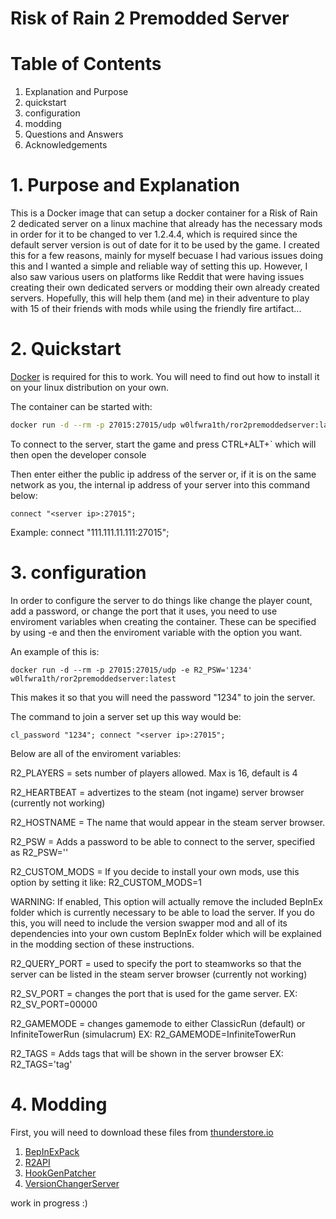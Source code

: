 # Risk of Rain 2 Premodded Server

# Table of Contents
1. Explanation and Purpose
2. quickstart
3. configuration
4. modding
5. Questions and Answers
6. Acknowledgements

# 1. Purpose and Explanation

This is a Docker image that can setup a docker container for a Risk of Rain 2 dedicated server 
on a linux machine that already has the necessary mods in order for it to be changed to ver 1.2.4.4,
which is required since the default server version is out of date for it to be used by the game. I created this 
for a few reasons, mainly for myself becuase I had various issues doing this and I wanted a simple 
and reliable way of setting this up. However, I also saw various users on platforms like Reddit that 
were having issues creating their own dedicated servers or modding their own already created servers. 
Hopefully, this will help them (and me) in their adventure to play with 15 of their friends with mods 
while using the friendly fire artifact...

# 2. Quickstart

 [Docker](https://docs.docker.com/get-docker/) is required for this to work. 
You will need to find out how to install it on your linux distribution on your own.

The container can be started with:
```bash
docker run -d --rm -p 27015:27015/udp w0lfwra1th/ror2premoddedserver:latest
```
To connect to the server, start the game and press CTRL+ALT+` which will then open the developer console

Then enter either the public ip address of the server or, if it is on the same network as you, the internal ip address of your server into this command below: 
```
connect "<server ip>:27015";
```
Example: connect "111.111.11.111:27015";

# 3. configuration

In order to configure the server to do things like change the player count, add a password, or 
change the port that it uses, you need to use enviroment variables when creating the container. These can be 
specified by using -e and then the enviroment variable with the option you want.

An example of this is:
```
docker run -d --rm -p 27015:27015/udp -e R2_PSW='1234' w0lfwra1th/ror2premoddedserver:latest
```
This makes it so that you will need the password "1234" to join the server.

The command to join a server set up this way would be:
```
cl_password "1234"; connect "<server ip>:27015";
```
Below are all of the enviroment variables:

R2_PLAYERS = sets number of players allowed. Max is 16, default is 4

R2_HEARTBEAT = advertizes to the steam (not ingame) server browser (currently not working)

R2_HOSTNAME = The name that would appear in the steam server browser.

R2_PSW = Adds a password to be able to connect to the server, specified as R2_PSW='<password>'

R2_CUSTOM_MODS = If you decide to install your own mods, use this option by setting it like: R2_CUSTOM_MODS=1 

WARNING: If enabled, This option will actually remove the included BepInEx folder which is currently necessary to be able to load the server. If you 
do this, you will need to include the version swapper mod and all of its dependencies into your own custom BepInEx folder which will be explained in the modding section of these instructions.

R2_QUERY_PORT = used to specify the port to steamworks so that the server can be listed in the steam server browser (currently not working)

R2_SV_PORT = changes the port that is used for the game server. EX: R2_SV_PORT=00000

R2_GAMEMODE = changes gamemode to either ClassicRun (default) or InfiniteTowerRun (simulacrum) EX: R2_GAMEMODE=InfiniteTowerRun

R2_TAGS = Adds tags that will be shown in the server browser EX: R2_TAGS='tag'

# 4. Modding

First, you will need to download these files from [thunderstore.io](https://thunderstore.io/package/)

1. [BepInExPack](https://thunderstore.io/package/bbepis/BepInExPack/)
2. [R2API](https://thunderstore.io/package/tristanmcpherson/R2API/)
3. [HookGenPatcher](https://thunderstore.io/package/RiskofThunder/HookGenPatcher/)
4. [VersionChangerServer](https://thunderstore.io/package/theniklev/VersionChangerServer/)

work in progress :)













